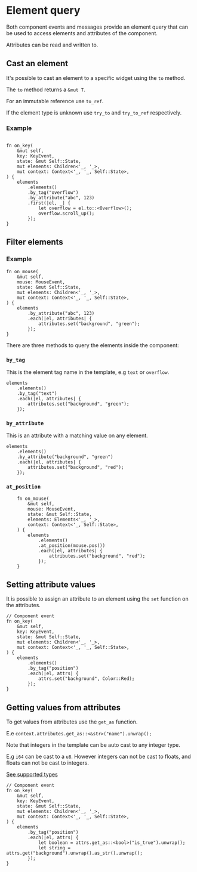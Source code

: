 # Element query

Both component events and messages provide an element query that can be used to
access elements and attributes of the component.

Attributes can be read and written to.

## Cast an element

It's possible to cast an element to a specific widget using the `to` method.

The `to` method returns a `&mut T`.

For an immutable reference use `to_ref`.

If the element type is unknown use `try_to` and `try_to_ref` respectively.

### Example

```rust,ignore

fn on_key(
    &mut self,
    key: KeyEvent,
    state: &mut Self::State,
    mut elements: Children<'_, '_>,
    mut context: Context<'_, '_, Self::State>,
) {
    elements
        .elements()
        .by_tag("overflow")
        .by_attribute("abc", 123)
        .first(|el, _| {
            let overflow = el.to::<Overflow>();
            overflow.scroll_up();
        });
}
```

## Filter elements

### Example

```rust,ignore
fn on_mouse(
    &mut self,
    mouse: MouseEvent,
    state: &mut Self::State,
    mut elements: Children<'_, '_>,
    mut context: Context<'_, '_, Self::State>,
) {
    elements
        .by_attribute("abc", 123)
        .each(|el, attributes| {
            attributes.set("background", "green");
        });
}
```

There are three methods to query the elements inside the component:

### `by_tag`

This is the element tag name in the template, e.g `text` or `overflow`.

```rust, ignore
elements
    .elements()
    .by_tag("text")
    .each(|el, attributes| {
        attributes.set("background", "green");
    });
```

### `by_attribute`

This is an attribute with a matching value on any element.

```rust, ignore
elements
    .elements()
    .by_attribute("background", "green")
    .each(|el, attributes| {
        attributes.set("background", "red");
    });
```

### `at_position`

```rust, ignore
    fn on_mouse(
        &mut self,
        mouse: MouseEvent,
        state: &mut Self::State,
        elements: Elements<'_, '_>,
        context: Context<'_, Self::State>,
    ) {
        elements
            .elements()
            .at_position(mouse.pos())
            .each(|el, attributes| {
                attributes.set("background", "red");
            });
    }

```

## Setting attribute values

It is possible to assign an attribute to an element using the `set` function on the attributes.

```rust,ignore
// Component event
fn on_key(
    &mut self,
    key: KeyEvent,
    state: &mut Self::State,
    mut elements: Children<'_, '_>,
    mut context: Context<'_, '_, Self::State>,
) { 
    elements
        .elements()
        .by_tag("position")
        .each(|el, attrs| {
            attrs.set("background", Color::Red);
        });
}
```

## Getting values from attributes

To get values from attributes use the `get_as` function.

E.e `context.attributes.get_as::<&str>("name").unwrap();`

Note that integers in the template can be auto cast to any integer type.

E.g `i64` can be cast to a `u8`.
However integers can not be cast to floats, and floats can not be cast to integers.

[See supported types](./state.html#the-following-types-currently-supports-get_ast)

```rust,ignore
// Component event
fn on_key(
    &mut self,
    key: KeyEvent,
    state: &mut Self::State,
    mut elements: Children<'_, '_>,
    mut context: Context<'_, '_, Self::State>,
) { 
    elements
        .by_tag("position")
        .each(|el, attrs| {
            let boolean = attrs.get_as::<bool>("is_true").unwrap();
            let string = attrs.get("background").unwrap().as_str().unwrap();
        });
}
```
